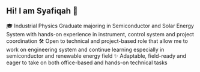 ## Hi! I am Syafiqah 👋

<!--
**syafiqahwahab/syafiqahwahab** is a ✨ _special_ ✨ repository because its `README.md` (this file) appears on your GitHub profile.
--!>

🎓 Industrial Physics Graduate majoring in Semiconductor and Solar Energy System with hands-on experience in instrument, control system and project coordination  
🛠 Open to technical and project-based role that allow me to work on engineering system and continue learning especially in semiconductor and renewable energy field  
✨ Adaptable, field-ready and eager to take on both office-based and hands-on technical tasks

